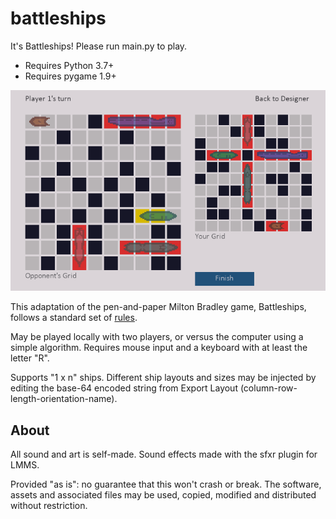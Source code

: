 # battleships
It's Battleships! Please run main.py to play.
- Requires Python 3.7+
- Requires pygame 1.9+

![Example game](battleships_docs_example.png)

This adaptation of the pen-and-paper Milton Bradley game, Battleships,
follows a standard set of [rules](https://www.cs.nmsu.edu/~bdu/TA/487/brules.htm).

May be played locally with two players, or versus the computer using a simple algorithm.
Requires mouse input and a keyboard with at least the letter "R".

Supports "1 x n" ships. Different ship layouts and sizes may be injected by editing
the base-64 encoded string from Export Layout (column-row-length-orientation-name).

## About
All sound and art is self-made.
Sound effects made with the sfxr plugin for LMMS.

Provided "as is": no guarantee that this won't crash or break. The software, assets and associated files may be used, copied, modified and distributed without restriction.
